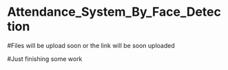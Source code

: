 # Attendance_System_By_Face_Detection

#Files will be upload soon or the link will be soon uploaded

#Just finishing some work
